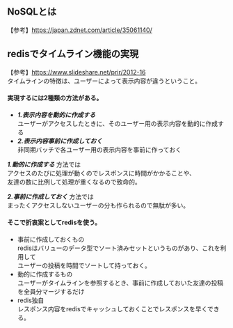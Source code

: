 ## NoSQLとは  
【参考】https://japan.zdnet.com/article/35061140/  
  
## redisでタイムライン機能の実現  
【参考】https://www.slideshare.net/prir/2012-16  
タイムラインの特徴は、ユーザーによって表示内容が違うということ。  
#### 実現するには2種類の方法がある。  
- ***1.表示内容を動的に作成する***  
ユーザーがアクセスしたときに、そのユーザー用の表示内容を動的に作成する  
- ***2.表示内容事前に作成しておく***  
非同期バッチで各ユーザー用の表示内容を事前に作っておく  
  
***1.動的に作成する*** 方法では  
アクセスのたびに処理が動くのでレスポンスに時間がかかることや、  
友達の数に比例して処理が重くなるので致命的。  
  
***2.事前に作成しておく*** 方法では  
まったくアクセスしないユーザーの分も作られるので無駄が多い。  
  
#### そこで折衷案としてredisを使う。  
- 事前に作成しておくもの  
redisはバリューのデータ型でソート済みセットというものがあり、これを利用して  
ユーザーの投稿を時間でソートして持っておく。  
- 動的に作成するもの  
ユーザーがタイムラインを参照するとき、事前に作成しておいた友達の投稿を全員分マージするだけ  
- redis独自  
レスポンス内容をredisでキャッシュしておくことでレスポンスを早くできる。  

